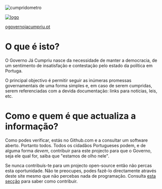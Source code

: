![cumpridometro](https://img.shields.io/badge/dynamic/json?url=https%3A%2F%2Fgithub.com%2Fandrepcg%2Fo-governo-ja-cumpriu%2Fraw%2Fmain%2Fcumpridometro.json&query=%24.text&label=Cumprid%C3%B3metro&color=blue)


[![logo](https://github.com/andrepcg/o-governo-ja-cumpriu/assets/405387/e207f71f-e8bc-4450-aa60-5b90311625e5)]((https://ogovernojacumpriu.pt))

[ogovernojacumpriu.pt](https://ogovernojacumpriu.pt)

# O que é isto?

O Governo Já Cumpriu nasce da necessidade de manter a democracia, de um sentimento de insatisfação e contestação pelo estado da política em Portuga.

O principal objectivo é permitir seguir as inúmeras promessas governamentais de uma forma simples e, em caso de serem cumpridas, serem referenciadas com a devida documentação: links para notícias, leis, etc.

# Como e quem é que actualiza a informação?

Como podes verificar, estás no Github.com e a consultar um software aberto. Portanto todos. Todos os cidadãos Portugueses podem, e de alguma forma _devem_, contribuir para este projecto para que o Governo, seja ele qual for, saiba que "estamos de olho nele".

Se nunca contribuís-te para um projecto open-source então não percas esta oportunidade. Não te preocupes, podes fazê-lo directamente através deste site mesmo que não percebas nada de programação. Consulta [esta secção](url) para saber como contribuir.
